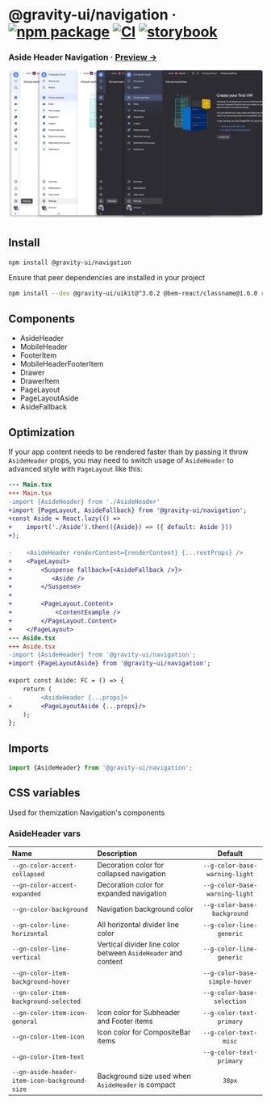 # @gravity-ui/navigation &middot; [![npm package](https://img.shields.io/npm/v/@gravity-ui/navigation)](https://www.npmjs.com/package/@gravity-ui/navigation) [![CI](https://img.shields.io/github/actions/workflow/status/gravity-ui/navigation/.github/workflows/ci.yml?branch=main&label=CI&logo=github)](https://github.com/gravity-ui/navigation/actions/workflows/ci.yml?query=branch:main) [![storybook](https://img.shields.io/badge/Storybook-deployed-ff4685)](https://preview.yandexcloud.dev/navigation/)

### Aside Header Navigation &middot; [Preview →](https://preview.yandexcloud.dev/navigation/)

![](docs/images/showcase.png)

## Install

```bash
npm install @gravity-ui/navigation
```

Ensure that peer dependencies are installed in your project

```bash
npm install --dev @gravity-ui/uikit@^3.0.2 @bem-react/classname@1.6.0 react@^16.0.0
```

## Components

- AsideHeader
- MobileHeader
- FooterItem
- MobileHeaderFooterItem
- Drawer
- DrawerItem
- PageLayout
- PageLayoutAside
- AsideFallback

## Optimization

If your app content needs to be rendered faster than by passing it throw `AsideHeader` props,
you may need to switch usage of `AsideHeader` to advanced style with `PageLayout` like this:

```diff
--- Main.tsx
+++ Main.tsx
-import {AsideHeader} from './AsideHeader'
+import {PageLayout, AsideFallback} from '@gravity-ui/navigation';
+const Aside = React.lazy(() =>
+    import('./Aside').then(({Aside}) => ({ default: Aside }))
+);

-    <AsideHeader renderContent={renderContent} {...restProps} />
+    <PageLayout>
+        <Suspense fallback={<AsideFallback />}>
+           <Aside />
+        </Suspense>
+
+        <PageLayout.Content>
+            <ContentExample />
+        </PageLayout.Content>
+    </PageLayout>
--- Aside.tsx
+++ Aside.tsx
-import {AsideHeader} from '@gravity-ui/navigation';
+import {PageLayoutAside} from '@gravity-ui/navigation';

export const Aside: FC = () => {
    return (
-        <AsideHeader {...props}>
+        <PageLayoutAside {...props}/>
    );
};
```

## Imports

```ts
import {AsideHeader} from '@gravity-ui/navigation';
```

## CSS variables

Used for themization Navigation's components

### AsideHeader vars

| Name                                          | Description                                                   |            Default             |
| :-------------------------------------------- | :------------------------------------------------------------ | :----------------------------: |
| `--gn-color-accent-collapsed`                 | Decoration color for collapsed navigation                     | `--g-color-base-warning-light` |
| `--gn-color-accent-expanded`                  | Decoration color for expanded navigation                      | `--g-color-base-warning-light` |
| `--gn-color-background`                       | Navigation background color                                   |  `--g-color-base-background`   |
| `--gn-color-line-horizontal`                  | All horizontal divider line color                             |    `--g-color-line-generic`    |
| `--gn-color-line-vertical`                    | Vertical divider line color between `AsideHeader` and content |    `--g-color-line-generic`    |
| `--gn-color-item-background-hover`            |                                                               | `--g-color-base-simple-hover`  |
| `--gn-color-item-background-selected`         |                                                               |   `--g-color-base-selection`   |
| `--gn-color-item-icon-general`                | Icon color for Subheader and Footer items                     |    `--g-color-text-primary`    |
| `--gn-color-item-icon`                        | Icon color for CompositeBar items                             |     `--g-color-text-misc`      |
| `--gn-color-item-text`                        |                                                               |    `--g-color-text-primary`    |
| `--gn-aside-header-item-icon-background-size` | Background size used when `AsideHeader` is compact            |             `38px`             |
